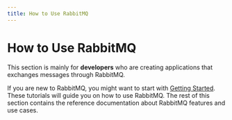 ```yaml
---
title: How to Use RabbitMQ
---
```

<!--
Copyright (c) 2024 Broadcom. All Rights Reserved. The term "Broadcom" refers
to Broadcom Inc. and/or its subsidiaries.

All rights reserved. This program and the accompanying materials
are made available under the terms of the under the Apache License,
Version 2.0 (the "License”); you may not use this file except in compliance
with the License. You may obtain a copy of the License at

https://www.apache.org/licenses/LICENSE-2.0

Unless required by applicable law or agreed to in writing, software
distributed under the License is distributed on an "AS IS" BASIS,
WITHOUT WARRANTIES OR CONDITIONS OF ANY KIND, either express or implied.
See the License for the specific language governing permissions and
limitations under the License.
-->

# How to Use RabbitMQ

This section is mainly for **developers** who are creating applications that
exchanges messages through RabbitMQ.

If you are new to RabbitMQ, you might want to start with [Getting
Started](/tutorials). These tutorials will guide you on how to use RabbitMQ.
The rest of this section contains the reference documentation about RabbitMQ
features and use cases.
